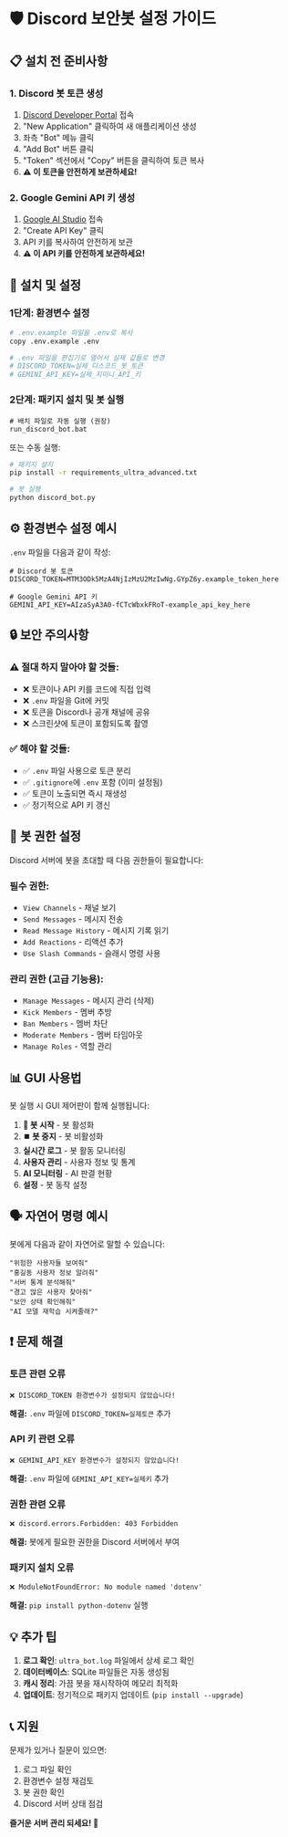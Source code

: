 # 🛡️ Discord 보안봇 설정 가이드

## 📋 설치 전 준비사항

### 1. Discord 봇 토큰 생성
1. [Discord Developer Portal](https://discord.com/developers/applications) 접속
2. "New Application" 클릭하여 새 애플리케이션 생성
3. 좌측 "Bot" 메뉴 클릭
4. "Add Bot" 버튼 클릭
5. "Token" 섹션에서 "Copy" 버튼을 클릭하여 토큰 복사
6. **⚠️ 이 토큰을 안전하게 보관하세요!**

### 2. Google Gemini API 키 생성
1. [Google AI Studio](https://makersuite.google.com/app/apikey) 접속
2. "Create API Key" 클릭
3. API 키를 복사하여 안전하게 보관
4. **⚠️ 이 API 키를 안전하게 보관하세요!**

## 🚀 설치 및 설정

### 1단계: 환경변수 설정
```bash
# .env.example 파일을 .env로 복사
copy .env.example .env

# .env 파일을 편집기로 열어서 실제 값들로 변경
# DISCORD_TOKEN=실제_디스코드_봇_토큰
# GEMINI_API_KEY=실제_지미니_API_키
```

### 2단계: 패키지 설치 및 봇 실행
```batch
# 배치 파일로 자동 실행 (권장)
run_discord_bot.bat
```

또는 수동 실행:
```bash
# 패키지 설치
pip install -r requirements_ultra_advanced.txt

# 봇 실행
python discord_bot.py
```

## ⚙️ 환경변수 설정 예시

`.env` 파일을 다음과 같이 작성:

```env
# Discord 봇 토큰
DISCORD_TOKEN=MTM3ODk5MzA4NjIzMzU2MzIwNg.GYpZ6y.example_token_here

# Google Gemini API 키  
GEMINI_API_KEY=AIzaSyA3A0-fCTcWbxkFRoT-example_api_key_here
```

## 🔒 보안 주의사항

### ⚠️ 절대 하지 말아야 할 것들:
- ❌ 토큰이나 API 키를 코드에 직접 입력
- ❌ `.env` 파일을 Git에 커밋  
- ❌ 토큰을 Discord나 공개 채널에 공유
- ❌ 스크린샷에 토큰이 포함되도록 촬영

### ✅ 해야 할 것들:
- ✅ `.env` 파일 사용으로 토큰 분리
- ✅ `.gitignore`에 `.env` 포함 (이미 설정됨)
- ✅ 토큰이 노출되면 즉시 재생성
- ✅ 정기적으로 API 키 갱신

## 🤖 봇 권한 설정

Discord 서버에 봇을 초대할 때 다음 권한들이 필요합니다:

### 필수 권한:
- `View Channels` - 채널 보기
- `Send Messages` - 메시지 전송  
- `Read Message History` - 메시지 기록 읽기
- `Add Reactions` - 리액션 추가
- `Use Slash Commands` - 슬래시 명령 사용

### 관리 권한 (고급 기능용):
- `Manage Messages` - 메시지 관리 (삭제)
- `Kick Members` - 멤버 추방
- `Ban Members` - 멤버 차단
- `Moderate Members` - 멤버 타임아웃
- `Manage Roles` - 역할 관리

## 📊 GUI 사용법

봇 실행 시 GUI 제어판이 함께 실행됩니다:

1. **🚀 봇 시작** - 봇 활성화
2. **⏹️ 봇 중지** - 봇 비활성화
3. **실시간 로그** - 봇 활동 모니터링
4. **사용자 관리** - 사용자 정보 및 통계
5. **AI 모니터링** - AI 판결 현황
6. **설정** - 봇 동작 설정

## 🗣️ 자연어 명령 예시

봇에게 다음과 같이 자연어로 말할 수 있습니다:

```
"위험한 사용자들 보여줘"
"홍길동 사용자 정보 알려줘"  
"서버 통계 분석해줘"
"경고 많은 사용자 찾아줘"
"보안 상태 확인해줘"
"AI 모델 재학습 시켜줄래?"
```

## ❗ 문제 해결

### 토큰 관련 오류
```
❌ DISCORD_TOKEN 환경변수가 설정되지 않았습니다!
```
**해결:** `.env` 파일에 `DISCORD_TOKEN=실제토큰` 추가

### API 키 관련 오류
```
❌ GEMINI_API_KEY 환경변수가 설정되지 않았습니다!
```
**해결:** `.env` 파일에 `GEMINI_API_KEY=실제키` 추가

### 권한 관련 오류
```
❌ discord.errors.Forbidden: 403 Forbidden
```
**해결:** 봇에게 필요한 권한을 Discord 서버에서 부여

### 패키지 설치 오류
```
❌ ModuleNotFoundError: No module named 'dotenv'
```
**해결:** `pip install python-dotenv` 실행

## 💡 추가 팁

1. **로그 확인**: `ultra_bot.log` 파일에서 상세 로그 확인
2. **데이터베이스**: SQLite 파일들은 자동 생성됨
3. **캐시 정리**: 가끔 봇을 재시작하여 메모리 최적화
4. **업데이트**: 정기적으로 패키지 업데이트 (`pip install --upgrade`)

## 📞 지원

문제가 있거나 질문이 있으면:
1. 로그 파일 확인
2. 환경변수 설정 재검토  
3. 봇 권한 확인
4. Discord 서버 상태 점검

**즐거운 서버 관리 되세요! 🎉**